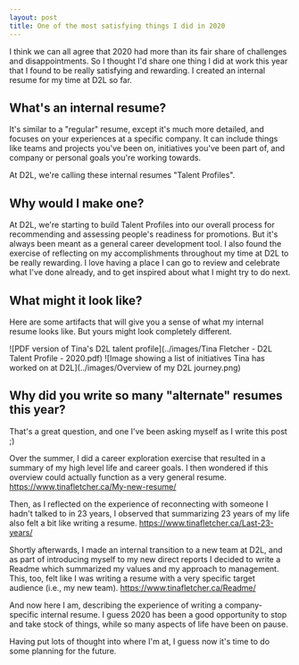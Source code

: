```yaml
---
layout: post
title: One of the most satisfying things I did in 2020
---
```


I think we can all agree that 2020 had more than its fair share of challenges and disappointments. So I thought I'd share one thing I did at work this year that I found to be really satisfying and rewarding. I created an internal resume for my time at D2L so far.

## What's an internal resume?
It's similar to a "regular" resume, except it's much more detailed, and focuses on your experiences at a specific company. It can include things like teams and projects you've been on, initiatives you've been part of, and company or personal goals you're working towards.

At D2L, we're calling these internal resumes "Talent Profiles".


## Why would I make one?
At D2L, we're starting to build Talent Profiles into our overall process for recommending and assessing people's readiness for promotions. But it's always been meant as a general career development tool. I also found the exercise of reflecting on my accomplishments throughout my time at D2L to be really rewarding. I love having a place I can go to review and celebrate what I've done already, and to get inspired about what I might try to do next.

## What might it look like?
Here are some artifacts that will give you a sense of what my internal resume looks like. But yours might look completely different.

![PDF version of Tina's D2L talent profile](../images/Tina Fletcher - D2L Talent Profile - 2020.pdf)
![Image showing a list of initiatives Tina has worked on at D2L](../images/Overview of my D2L journey.png)

## Why did you write so many "alternate" resumes this year?
That's a great question, and one I've been asking myself as I write this post ;)

Over the summer, I did a career exploration exercise that resulted in a summary of my high level life and career goals. I then wondered if this overview could actually function as a very general resume. https://www.tinafletcher.ca/My-new-resume/

Then, as I reflected on the experience of reconnecting with someone I hadn't talked to in 23 years, I observed that summarizing 23 years of my life also felt a bit like writing a resume. https://www.tinafletcher.ca/Last-23-years/

Shortly afterwards, I made an internal transition to a new team at D2L, and as part of introducing myself to my new direct reports I decided to write a Readme which summarized my values and my approach to management. This, too, felt like I was writing a resume with a very specific target audience (i.e., my new team). https://www.tinafletcher.ca/Readme/

And now here I am, describing the experience of writing a company-specific internal resume. I guess 2020 has been a good opportunity to stop and take stock of things, while so many aspects of life have been on pause.

Having put lots of thought into where I'm at, I guess now it's time to do some planning for the future.
